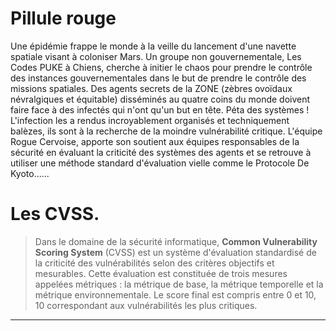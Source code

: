 # Pillule rouge
Une épidémie frappe le monde à la veille du lancement d'une navette spatiale visant à coloniser Mars. Un groupe non gouvernementale, Les Codes PUKE à Chiens, cherche à initier le chaos pour prendre le contrôle des instances gouvernementales dans le but de prendre le contrôle des missions spatiales. Des agents secrets de la ZONE (zèbres ovoïdaux névralgiques et équitable) disséminés au quatre coins du monde doivent faire face à des infectés qui n'ont qu'un but en tête. Péta des systèmes ! L'infection les a rendus incroyablement organisés et techniquement balèzes, ils sont à la recherche de la moindre vulnérabilité critique. L'équipe Rogue Cervoise, apporte son soutient aux équipes responsables de la sécurité en évaluant la criticité des systèmes des agents et se retrouve à utiliser une méthode standard d'évaluation vielle comme le Protocole De Kyoto......
# Les CVSS.
>Dans le domaine de la sécurité informatique, **Common Vulnerability Scoring System** (CVSS) est un système d'évaluation standardisé de la criticité des vulnérabilités selon des critères objectifs et mesurables. Cette évaluation est constituée de trois mesures appelées métriques : la métrique de base, la métrique temporelle et la métrique environnementale. Le score final est compris entre 0 et 10, 10 correspondant aux vulnérabilités les plus critiques.
---